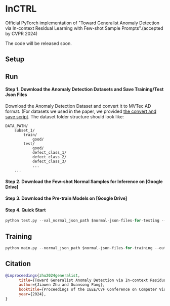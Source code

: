 # InCTRL

Official PyTorch implementation of "Toward Generalist Anomaly Detection via In-context Residual Learning with Few-shot Sample Prompts".(accepted by CVPR 2024)

The code will be released soon.

## Setup

## Run
#### Step 1. Download the Anomaly Detection Datasets and Save Training/Test Json Files

Download the Anomaly Detection Dataset and convert it to MVTec AD format. (For datasets we used in the paper, we provided [the convert and save script](https://github.com/mala-lab/InCTRL/tree/main/datasets/preprocess).
The dataset folder structure should look like:
```
DATA_PATH/
    subset_1/
        train/
            good/
        test/
            good/
            defect_class_1/
            defect_class_2/
            defect_class_3/
            ...
    ...
```

#### Step 2. Download the Few-shot Normal Samples for Inference on [Google Drive]

#### Step 3. Download the Pre-train Models on [Google Drive]

#### Step 4. Quick Start

```python
python test.py --val_normal_json_path $normal-json-files-for-testing --val_outlier_json_path $abnormal-json-files-for-testing --category $dataset-class-name --dataset_dir $dataset-root
```

## Training

```python
python main.py --normal_json_path $normal-json-files-for-training --outlier_json_path $abnormal-json-files-for-training --val_normal_json_path $normal-json-files-for-testing --val_outlier_json_path $abnormal-json-files-for-testing
```

## Citation

```bibtex
@inproceedings{zhu2024generalist,
      title={Toward Generalist Anomaly Detection via In-context Residual Learning with Few-shot Sample Prompts}, 
      author={Jiawen Zhu and Guansong Pang},
      booktitle={Proceedings of the IEEE/CVF Conference on Computer Vision and Pattern Recognition},
      year={2024},
}
```
